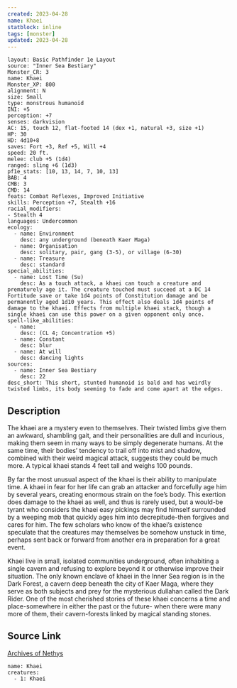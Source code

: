 ```yaml
---
created: 2023-04-28
name: Khaei
statblock: inline
tags: [monster]
updated: 2023-04-28
---
```

```statblock
layout: Basic Pathfinder 1e Layout
source: "Inner Sea Bestiary"
Monster_CR: 3
name: Khaei
Monster_XP: 800
alignment: N
size: Small
type: monstrous humanoid
INI: +5
perception: +7
senses: darkvision
AC: 15, touch 12, flat-footed 14 (dex +1, natural +3, size +1)
HP: 30
HD: 4d10+8
saves: Fort +3, Ref +5, Will +4
speed: 20 ft.
melee: club +5 (1d4)
ranged: sling +6 (1d3)
pf1e_stats: [10, 13, 14, 7, 10, 13]
BAB: 4
CMB: 3
CMD: 14
feats: Combat Reflexes, Improved Initiative
skills: Perception +7, Stealth +16
racial_modifiers:
- Stealth 4
languages: Undercommon
ecology:
  - name: Environment
    desc: any underground (beneath Kaer Maga)
  - name: Organisation
    desc: solitary, pair, gang (3-5), or village (6-30)
  - name: Treasure
    desc: standard
special_abilities:
  - name: Lost Time (Su)
    desc: As a touch attack, a khaei can touch a creature and prematurely age it. The creature touched must succeed at a DC 14 Fortitude save or take 1d4 points of Constitution damage and be permanently aged 1d10 years. This effect also deals 1d4 points of damage to the khaei. Effects from multiple khaei stack, though a single khaei can use this power on a given opponent only once.
spell-like_abilities:
  - name:
    desc: (CL 4; Concentration +5)
  - name: Constant
    desc: blur
  - name: At will
    desc: dancing lights
sources:
  - name: Inner Sea Bestiary
    desc: 22
desc_short: This short, stunted humanoid is bald and has weirdly twisted limbs, its body seeming to fade and come apart at the edges.
```
## Description
The khaei are a mystery even to themselves. Their twisted limbs give them an awkward, shambling gait, and their personalities are dull and incurious, making them seem in many ways to be simply degenerate humans. At the same time, their bodies’ tendency to trail off into mist and shadow, combined with their weird magical attack, suggests they could be much more. A typical khaei stands 4 feet tall and weighs 100 pounds.

By far the most unusual aspect of the khaei is their ability to manipulate time. A khaei in fear for her life can grab an attacker and forcefully age him by several years, creating enormous strain on the foe’s body. This exertion does damage to the khaei as well, and thus is rarely used, but a would-be tyrant who considers the khaei easy pickings may find himself surrounded by a weeping mob that quickly ages him into decrepitude-then forgives and cares for him. The few scholars who know of the khaei’s existence speculate that the creatures may themselves be somehow unstuck in time, perhaps sent back or forward from another era in preparation for a great event.

Khaei live in small, isolated communities underground, often inhabiting a single cavern and refusing to explore beyond it or otherwise improve their situation. The only known enclave of khaei in the Inner Sea region is in the Dark Forest, a cavern deep beneath the city of Kaer Maga, where they serve as both subjects and prey for the mysterious dullahan called the Dark Rider. One of the most cherished stories of these khaei concerns a time and place-somewhere in either the past or the future- when there were many more of them, their cavern-forests linked by magical standing stones.
## Source Link
[Archives of Nethys](https://aonprd.com/MonsterDisplay.aspx?ItemName=Khaei)
```encounter-table
name: Khaei
creatures:
  - 1: Khaei
```

